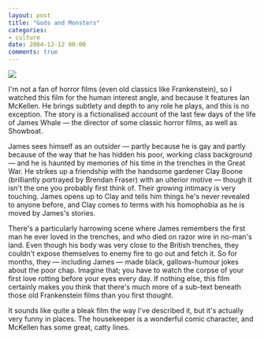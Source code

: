 ```yaml
---
layout: post
title: "Gods and Monsters"
categories:
- culture
date: 2004-12-12 00:00
comments: true
---
```


<p class="img-shadow"><a href="http://www.amazon.co.uk/exec/obidos/ASIN/B00004RJF8/butshesagirl-21"><img src="http://images-eu.amazon.com/images/P/B00004RJF8.02._PE_.jpg" /></a></p><p>I'm not a fan of horror films (even old classics like Frankenstein), so I watched this film for the human interest angle, and because it features Ian McKellen. He brings subtlety and depth to any role he plays, and this is no exception. The story is a fictionalised account of the last few days of the life of James Whale &mdash; the director of some classic horror films, as well as Showboat.</p>

<p>James sees himself as an outsider &mdash; partly because he is gay and partly because of the way that he has hidden his poor, working class background &mdash; and he is haunted by memories of his time in the trenches in the Great War. He strikes up a friendship with the handsome gardener Clay Boone (brilliantly portrayed by Brendan Fraser) with an ulterior motive &mdash; though it isn't the one you probably first think of. Their growing intimacy is very touching. James opens up to Clay and tells him things he's never revealed to anyone before, and Clay comes to terms with his homophobia as he is moved by James's stories.</p>

<p>There's a particularly harrowing scene where James remembers the first man he ever loved in the trenches, and who died on razor wire in no-man's land. Even though his body was very close to the British trenches, they couldn't expose themselves to enemy fire to go out and fetch it. So for months, they &mdash; including James &mdash; made black, gallows-humour jokes about the poor chap. Imagine that; you have to watch the corpse of your first love rotting before your eyes every day. If nothing else, this film certainly makes you think that there's much more of a sub-text beneath those old Frankenstein films than you first thought.</p>

<p>It sounds like quite a bleak film the way I've described it, but it's actually very funny in places. The housekeeper is a wonderful comic character, and McKellen has some great, catty lines.</p>


